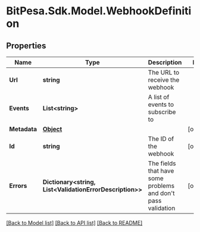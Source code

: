 # BitPesa.Sdk.Model.WebhookDefinition
## Properties

Name | Type | Description | Notes
------------ | ------------- | ------------- | -------------
**Url** | **string** | The URL to receive the webhook | 
**Events** | **List&lt;string&gt;** | A list of events to subscribe to | 
**Metadata** | [**Object**](.md) |  | [optional] 
**Id** | **string** | The ID of the webhook | [optional] 
**Errors** | **Dictionary&lt;string, List&lt;ValidationErrorDescription&gt;&gt;** | The fields that have some problems and don&#39;t pass validation | [optional] 

[[Back to Model list]](../README.md#documentation-for-models) [[Back to API list]](../README.md#documentation-for-api-endpoints) [[Back to README]](../README.md)

